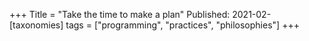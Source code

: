 +++
Title = "Take the time to make a plan"
Published: 2021-02-
[taxonomies]
tags = ["programming", "practices", "philosophies"]
+++

